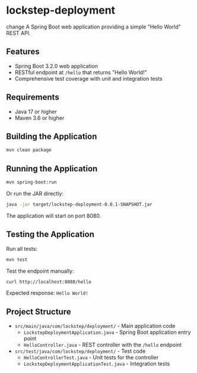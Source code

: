 # lockstep-deployment
change
A Spring Boot web application providing a simple "Hello World" REST API.

## Features

- Spring Boot 3.2.0 web application
- RESTful endpoint at `/hello` that returns "Hello World!"
- Comprehensive test coverage with unit and integration tests

## Requirements

- Java 17 or higher
- Maven 3.6 or higher

## Building the Application

```bash
mvn clean package
```

## Running the Application

```bash
mvn spring-boot:run
```

Or run the JAR directly:

```bash
java -jar target/lockstep-deployment-0.0.1-SNAPSHOT.jar
```

The application will start on port 8080.

## Testing the Application

Run all tests:

```bash
mvn test
```

Test the endpoint manually:

```bash
curl http://localhost:8080/hello
```

Expected response: `Hello World!`

## Project Structure

- `src/main/java/com/lockstep/deployment/` - Main application code
  - `LockstepDeploymentApplication.java` - Spring Boot application entry point
  - `HelloController.java` - REST controller with the `/hello` endpoint
- `src/test/java/com/lockstep/deployment/` - Test code
  - `HelloControllerTest.java` - Unit tests for the controller
  - `LockstepDeploymentApplicationTest.java` - Integration tests